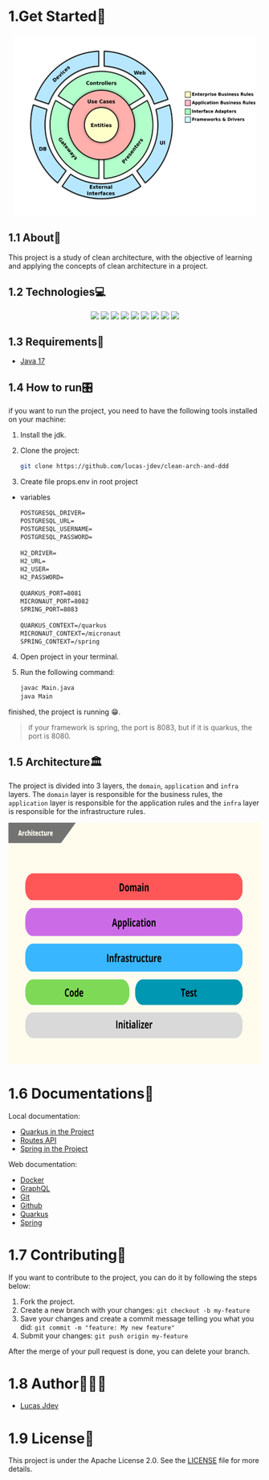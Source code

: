 # 1.Get Started🚀

<div align="center">
    <img width="480" height="360" src="https://raw.githubusercontent.com/lucas-jdev/clean-arch-and-ddd/main/src/doc/assets/logo-clean-arch.png"/>
</div>

## 1.1 About📖

This project is a study of clean architecture, with the objective of learning and applying the concepts of clean architecture in a project.

## 1.2 Technologies💻

<div align="center">
    <img src="https://img.shields.io/badge/Java-ED8B00?style=for-the-badge&logo=java&logoColor=white"/>
    <img src="https://img.shields.io/badge/Spring-6DB33F?style=for-the-badge&logo=spring&logoColor=white"/>
    <img src="https://img.shields.io/badge/Quarkus-FF5722?style=for-the-badge&logo=quarkus&logoColor=white"/>
    <img src="https://img.shields.io/badge/PostgreSQL-316192?style=for-the-badge&logo=postgresql&logoColor=white"/>
    <img src="https://img.shields.io/badge/Hibernate-59666C?style=for-the-badge&logo=hibernate&logoColor=white"/>
    <img src="https://img.shields.io/badge/GraphQL-E10098?style=for-the-badge&logo=graphql&logoColor=white"/>
    <img src="https://img.shields.io/badge/Rest-7ED957?style=for-the-badge&logo=rest&logoColor=white"/>
    <!-- <img src="https://img.shields.io/badge/Docker-2496ED?style=for-the-badge&logo=docker&logoColor=white"/> -->
    <img src="https://img.shields.io/badge/Git-F05032?style=for-the-badge&logo=git&logoColor=white"/>
    <img src="https://img.shields.io/badge/Github-181717?style=for-the-badge&logo=github&logoColor=white"/>
    
</div>

## 1.3 Requirements📌

* [Java 17][link java 17]

[link java 17]: https://www.oracle.com/java/technologies/javase-jdk17-downloads.html


## 1.4 How to run🎛️

if you want to run the project, you need to have the following tools installed on your machine:

1. Install the jdk.

2. Clone the project:

    ```bash
    git clone https://github.com/lucas-jdev/clean-arch-and-ddd
    ```
3. Create file props.env in root project
 - variables
    ```properties
    POSTGRESQL_DRIVER=
    POSTGRESQL_URL=
    POSTGRESQL_USERNAME=
    POSTGRESQL_PASSWORD=

    H2_DRIVER=
    H2_URL=
    H2_USER=
    H2_PASSWORD=

    QUARKUS_PORT=8081
    MICRONAUT_PORT=8082
    SPRING_PORT=8083

    QUARKUS_CONTEXT=/quarkus
    MICRONAUT_CONTEXT=/micronaut
    SPRING_CONTEXT=/spring
    ```

4. Open project in your terminal.

5. Run the following command:

    ```bash
    javac Main.java
    java Main
    ```

finished, the project is running 😁.

> if your framework is spring, the port is 8083, but if it is quarkus, the port is 8080.

## 1.5 Architecture🏛️

The project is divided into 3 layers, the `domain`, `application` and `infra` layers. The `domain` layer is responsible for the business rules, the `application` layer is responsible for the application rules and the `infra` layer is responsible for the infrastructure rules.

<div align="center">
    <img width="720" height="480" src="https://raw.githubusercontent.com/lucas-jdev/clean-arch-and-ddd/main/src/doc/assets/arch.png" />
</div>

# 1.6 Documentations📄

Local documentation:

* [Quarkus in the Project][link quarkus]
* [Routes API](/src/code/infra/rest/routes.md)
* [Spring in the Project][link spring]

Web documentation:

* [Docker](https://www.docker.com/)
* [GraphQL](https://graphql.org/)
* [Git](https://git-scm.com/)
* [Github](https://github.com/)
* [Quarkus](https://quarkus.io/)
* [Spring](https://spring.io/)
<!-- * [Swagger](https://swagger.io/) -->
<!-- * [Postman](https://www.postman.com/) -->

<!-- summary -->
[link quarkus]: /src/code/infra/framework/quarkus/README.md
[link spring]:/src/code/infra/framework/spring/README.md

# 1.7 Contributing🤝

If you want to contribute to the project, you can do it by following the steps below:

1. Fork the project.
2. Create a new branch with your changes: `git checkout -b my-feature`
3. Save your changes and create a commit message telling you what you did: `git commit -m "feature: My new feature"`
4. Submit your changes: `git push origin my-feature`

After the merge of your pull request is done, you can delete your branch.

# 1.8 Author👨🏿‍💻

* [Lucas Jdev][link linkedin]

[link linkedin]: https://www.linkedin.com/in/lucas-fernandes-bb5b401ba/

# 1.9 License📝

This project is under the Apache License 2.0. See the [LICENSE](/LICENSE) file for more details.